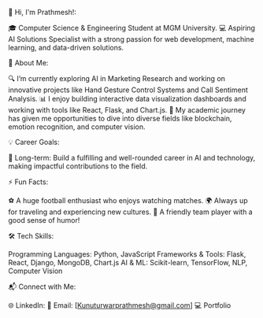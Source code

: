 👋 Hi, I'm Prathmesh!:

🎓 Computer Science & Engineering Student at MGM University.
💻 Aspiring AI Solutions Specialist with a strong passion for web development, machine learning, and data-driven solutions.

🚀 About Me:

🔍 I’m currently exploring AI in Marketing Research and working on innovative projects like Hand Gesture Control Systems and Call Sentiment Analysis.
📊 I enjoy building interactive data visualization dashboards and working with tools like React, Flask, and Chart.js.
🌱 My academic journey has given me opportunities to dive into diverse fields like blockchain, emotion recognition, and computer vision.

💡 Career Goals:


🌟 Long-term: Build a fulfilling and well-rounded career in AI and technology, making impactful contributions to the field.

⚡ Fun Facts:

⚽ A huge football enthusiast who enjoys watching matches.
🌍 Always up for traveling and experiencing new cultures.
🤝 A friendly team player with a good sense of humor!

🛠️ Tech Skills:

Programming Languages: Python, JavaScript
Frameworks & Tools: Flask, React, Django, MongoDB, Chart.js
AI & ML: Scikit-learn, TensorFlow, NLP, Computer Vision

📬 Connect with Me:

🌐 LinkedIn:
📧 Email: [Kunuturwarprathmesh@gmail.com]
💻 Portfolio
